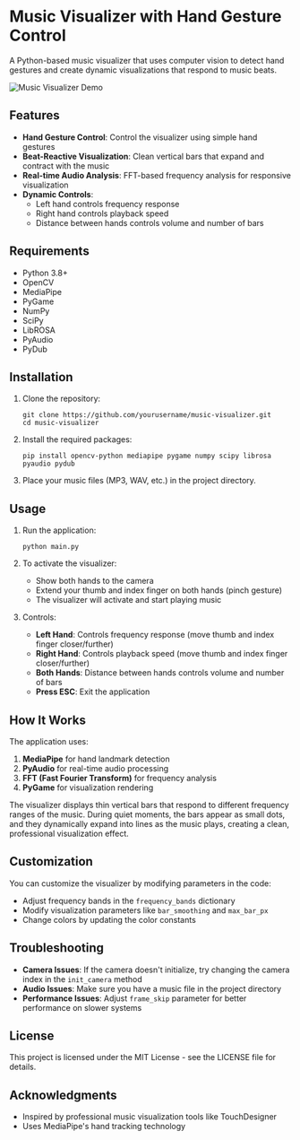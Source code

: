 # Music Visualizer with Hand Gesture Control

A Python-based music visualizer that uses computer vision to detect hand gestures and create dynamic visualizations that respond to music beats.

![Music Visualizer Demo](https://i.imgur.com/example.gif)

## Features

- **Hand Gesture Control**: Control the visualizer using simple hand gestures
- **Beat-Reactive Visualization**: Clean vertical bars that expand and contract with the music
- **Real-time Audio Analysis**: FFT-based frequency analysis for responsive visualization
- **Dynamic Controls**:
  - Left hand controls frequency response
  - Right hand controls playback speed
  - Distance between hands controls volume and number of bars

## Requirements

- Python 3.8+
- OpenCV
- MediaPipe
- PyGame
- NumPy
- SciPy
- LibROSA
- PyAudio
- PyDub

## Installation

1. Clone the repository:
   ```
   git clone https://github.com/yourusername/music-visualizer.git
   cd music-visualizer
   ```

2. Install the required packages:
   ```
   pip install opencv-python mediapipe pygame numpy scipy librosa pyaudio pydub
   ```

3. Place your music files (MP3, WAV, etc.) in the project directory.

## Usage

1. Run the application:
   ```
   python main.py
   ```

2. To activate the visualizer:
   - Show both hands to the camera
   - Extend your thumb and index finger on both hands (pinch gesture)
   - The visualizer will activate and start playing music

3. Controls:
   - **Left Hand**: Controls frequency response (move thumb and index finger closer/further)
   - **Right Hand**: Controls playback speed (move thumb and index finger closer/further)
   - **Both Hands**: Distance between hands controls volume and number of bars
   - **Press ESC**: Exit the application

## How It Works

The application uses:

1. **MediaPipe** for hand landmark detection
2. **PyAudio** for real-time audio processing
3. **FFT (Fast Fourier Transform)** for frequency analysis
4. **PyGame** for visualization rendering

The visualizer displays thin vertical bars that respond to different frequency ranges of the music. During quiet moments, the bars appear as small dots, and they dynamically expand into lines as the music plays, creating a clean, professional visualization effect.

## Customization

You can customize the visualizer by modifying parameters in the code:

- Adjust frequency bands in the `frequency_bands` dictionary
- Modify visualization parameters like `bar_smoothing` and `max_bar_px`
- Change colors by updating the color constants

## Troubleshooting

- **Camera Issues**: If the camera doesn't initialize, try changing the camera index in the `init_camera` method
- **Audio Issues**: Make sure you have a music file in the project directory
- **Performance Issues**: Adjust `frame_skip` parameter for better performance on slower systems

## License

This project is licensed under the MIT License - see the LICENSE file for details.

## Acknowledgments

- Inspired by professional music visualization tools like TouchDesigner
- Uses MediaPipe's hand tracking technology
